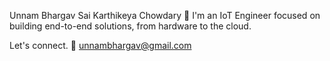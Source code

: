 Unnam Bhargav Sai Karthikeya Chowdary 👋
I'm an IoT Engineer focused on building end-to-end solutions, from hardware to the cloud.

Let's connect.
📧 unnambhargav@gmail.com

